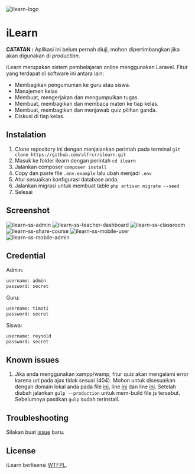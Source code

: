 ![ilearn-logo](https://github.com/alfredcrosby/ilearn/blob/master/logo.png?raw=true)
# iLearn

**CATATAN :** Aplikasi ini belum pernah diuji, mohon dipertimbangkan jika akan digunakan di *production*.

iLearn merupakan sistem pembelajaran online menggunakan Laravel. Fitur yang terdapat di software ini antara lain:

- Membagikan pengumuman ke guru atau siswa.
- Manajemen kelas
- Membuat, mengerjakan dan mengumpulkan tugas.
- Membuat, membagikan dan membaca materi ke tiap kelas.
- Membuat, membagikan dan menjawab quiz pilihan ganda.
- Diskusi di tiap kelas.

## Instalation
1. Clone repository ini dengan menjalankan perintah pada terminal 
```git clone https://github.com/alfrcr/ilearn.git```
2. Masuk ke folder ilearn dengan perintah `cd ilearn`
3. Jalankan composer
```composer install```
4. Copy dan paste file `.env.example` lalu ubah menjadi `.env`
5. Atur sesuaikan konfigurasi database anda.
6. Jalankan migrasi untuk membuat table
```php artisan migrate --seed```
7. Selesai

## Screenshot
![ilearn-ss-admin](https://raw.githubusercontent.com/alfrcr/ilearn/master/ss-1.png)
![ilearn-ss-teacher-dashboard](https://raw.githubusercontent.com/alfrcr/ilearn/master/ss-2.png)
![ilearn-ss-classroom](https://raw.githubusercontent.com/alfrcr/ilearn/master/ss-3.png)
![ilearn-ss-share-course](https://raw.githubusercontent.com/alfrcr/ilearn/master/ss-4.png)
![ilearn-ss-mobile-user](https://raw.githubusercontent.com/alfrcr/ilearn/master/ss-5.png)
![ilearn-ss-mobile-admin](https://raw.githubusercontent.com/alfrcr/ilearn/master/ss-6.png)

## Credential
Admin:
```html
username: admin
password: secret
```

Guru:
```html
username: timoti
password: secret
```

Siswa:
```html
username: reynold
password: secret
```

## Known issues
1. Jika anda menggunakan xampp/wamp, fitur quiz akan mengalami error karena url pada ajax tidak sesuai (404). Mohon untuk disesuaikan dengan domain lokal anda pada file  [ini](https://github.com/alfrcr/ilearn/blob/master/resources/assets/js/client/quiz.js#L112), line [ini](https://github.com/alfrcr/ilearn/blob/master/resources/assets/js/client/quiz.js#L148) dan line [ini](https://github.com/alfrcr/ilearn/blob/master/resources/assets/js/client/quiz.js#L200). Setelah diubah jalankan `gulp --production` untuk mem-build file js tersebut. Sebelumnya pastikan `gulp` sudah terinstall.

## Troubleshooting
Silakan buat [issue](https://github.com/alfredcrosby/ilearn/issues) baru.

## License

iLearn berlisensi [WTFPL](http://www.wtfpl.net/).

